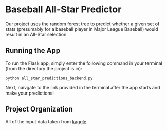 # Baseball All-Star Predictor  
Our project uses the random forest tree to predict whether a given set of stats (presumably for a baseball player in Major League Baseball) would result in an All-Star selection.

## Running the App  
To run the Flask app, simply enter the following command in your terminal (from the directory the project is in):

``` python all_star_predictions_backend.py ```

Next, naivgate to the link provided in the terminal after the app starts and make your predictions!

## Project Organization  
All of the input data taken from [kaggle](https://www.kaggle.com/datasets/seanlahman/the-history-of-baseball?resource=download)
